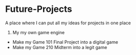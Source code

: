 # Future-Projects
A place where I can put all my ideas for projects in one place
     
1) My my own game engine
- Make my Game 101 Final Project into a digital game
- Make my Game 210 Midterm into a legit game
